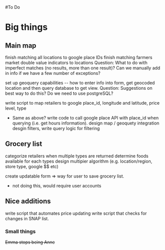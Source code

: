 #To Do

# Big things
## Main map
finish matching all locations to google place IDs
finish matching farmers market double value indicators to locations
Question: What to do with imperfect matches (no results, more than one result)? Can we manually add in info if we have a few number of exceptions?

set up geoquery capabilities -- how to enter info into form, get geocoded location and then query database to get view.
Question: Suggestions on best way to do this? Do we need to use postgreSQL?

write script to map retailers to google place_id, longitude and latitude, price level, type
  * Same as above?
write code to call google place API with place_id when querying (i.e. get hours information).
design map / geoquety integration
desgin filters, write query logic for filtering


## Grocery list
categorize retailers when multiple types are returned
determine foods available for each types
design multipier algorithm (e.g. location/region, store type, google $$ etc)

create updatable form => way for user to save grocery list.
  * not doing this, would require user accounts

## Nice additions
write script that automates price updating
write script that checks for changes in SNAP list.

### Small things
~~Emma stops being Anne~~

